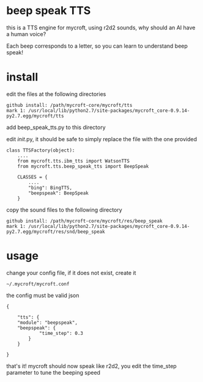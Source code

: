 # beep speak TTS

this is a TTS engine for mycroft, using r2d2 sounds, why should an AI have a
human voice?

Each beep corresponds to a letter, so you can learn to understand beep speak!

# install

edit the files at the following directories

    github install: /path/mycroft-core/mycroft/tts
    mark 1: /usr/local/lib/python2.7/site-packages/mycroft_core-0.9.14-py2.7.egg/mycroft/tts

add beep_speak_tts.py to this directory

edit _init_.py, it should be safe to simply replace the file with the one provided

    class TTSFactory(object):
        ....
        from mycroft.tts.ibm_tts import WatsonTTS
        from mycroft.tts.beep_speak_tts import BeepSpeak

        CLASSES = {
            ....
            "bing": BingTTS,
            "beepspeak": BeepSpeak
        }


copy the sound files to the following directory

    github install: /path/mycroft-core/mycroft/res/beep_speak
    mark 1: /usr/local/lib/python2.7/site-packages/mycroft_core-0.9.14-py2.7.egg/mycroft/res/snd/beep_speak


# usage

change your config file, if it does not exist, create it

    ~/.mycroft/mycroft.conf

the config must be valid json

    {

        "tts": {
        "module": "beepspeak",
        "beepspeak": {
                "time_step": 0.3
            }
        }

    }

that's it! mycroft should now speak like r2d2, you edit the time_step
parameter to tune the beeping speed